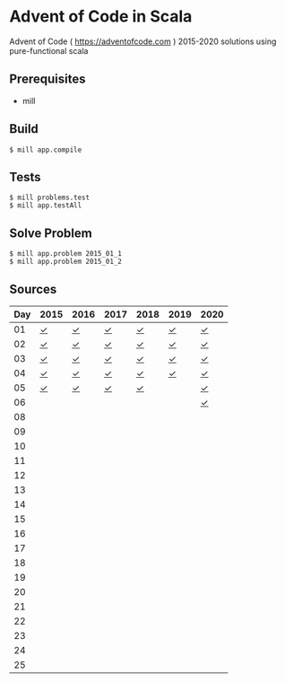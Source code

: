 # Advent of Code in Scala

Advent of Code ( https://adventofcode.com ) 2015-2020 solutions using pure-functional scala

Prerequisites
-----

* mill

Build
-----

    $ mill app.compile

Tests
-----

    $ mill problems.test
    $ mill app.testAll

Solve Problem
-----

    $ mill app.problem 2015_01_1
    $ mill app.problem 2015_01_2

Sources
-----

Day | 2015 | 2016 | 2017 | 2018 | 2019 | 2020 |
--- | ---- | ---- | ---- | ---- | ---- | ---- |
01  | [✓](https://github.com/voivoid/scala_aoc_mill/blob/master/problems/src/2015/01.scala) | [✓](https://github.com/voivoid/scala_aoc_mill/blob/master/problems/src/2016/01.scala) | [✓](https://github.com/voivoid/scala_aoc_mill/blob/master/problems/src/2017/01.scala) | [✓](https://github.com/voivoid/scala_aoc_mill/blob/master/problems/src/2018/01.scala) | [✓](https://github.com/voivoid/scala_aoc_mill/blob/master/problems/src/2019/01.scala) | [✓](https://github.com/voivoid/scala_aoc_mill/blob/master/problems/src/2020/01.scala) |
02  | [✓](https://github.com/voivoid/scala_aoc_mill/blob/master/problems/src/2015/02.scala) | [✓](https://github.com/voivoid/scala_aoc_mill/blob/master/problems/src/2016/02.scala) | [✓](https://github.com/voivoid/scala_aoc_mill/blob/master/problems/src/2017/02.scala) | [✓](https://github.com/voivoid/scala_aoc_mill/blob/master/problems/src/2018/02.scala) | [✓](https://github.com/voivoid/scala_aoc_mill/blob/master/problems/src/2019/02.scala) | [✓](https://github.com/voivoid/scala_aoc_mill/blob/master/problems/src/2020/02.scala) |
03  | [✓](https://github.com/voivoid/scala_aoc_mill/blob/master/problems/src/2015/03.scala) | [✓](https://github.com/voivoid/scala_aoc_mill/blob/master/problems/src/2016/03.scala) | [✓](https://github.com/voivoid/scala_aoc_mill/blob/master/problems/src/2017/03.scala) | [✓](https://github.com/voivoid/scala_aoc_mill/blob/master/problems/src/2018/03.scala) | [✓](https://github.com/voivoid/scala_aoc_mill/blob/master/problems/src/2019/03.scala) | [✓](https://github.com/voivoid/scala_aoc_mill/blob/master/problems/src/2020/03.scala) |
04  | [✓](https://github.com/voivoid/scala_aoc_mill/blob/master/problems/src/2015/04.scala) | [✓](https://github.com/voivoid/scala_aoc_mill/blob/master/problems/src/2016/04.scala) | [✓](https://github.com/voivoid/scala_aoc_mill/blob/master/problems/src/2017/04.scala) | [✓](https://github.com/voivoid/scala_aoc_mill/blob/master/problems/src/2018/04.scala) | [✓](https://github.com/voivoid/scala_aoc_mill/blob/master/problems/src/2019/04.scala) | [✓](https://github.com/voivoid/scala_aoc_mill/blob/master/problems/src/2020/04.scala) |
05  | [✓](https://github.com/voivoid/scala_aoc_mill/blob/master/problems/src/2015/05.scala) | [✓](https://github.com/voivoid/scala_aoc_mill/blob/master/problems/src/2016/05.scala) | [✓](https://github.com/voivoid/scala_aoc_mill/blob/master/problems/src/2017/05.scala) | [✓](https://github.com/voivoid/scala_aoc_mill/blob/master/problems/src/2018/05.scala) |      | [✓](https://github.com/voivoid/scala_aoc_mill/blob/master/problems/src/2020/05.scala) |
06  |      |      |      |      |      | [✓](https://github.com/voivoid/scala_aoc_mill/blob/master/problems/src/2020/06.scala) |
08  |      |      |      |      |      |      |
09  |      |      |      |      |      |      |
10  |      |      |      |      |      |      |
11  |      |      |      |      |      |      |
12  |      |      |      |      |      |      |
13  |      |      |      |      |      |      |
14  |      |      |      |      |      |      |
15  |      |      |      |      |      |      |
16  |      |      |      |      |      |      |
17  |      |      |      |      |      |      |
18  |      |      |      |      |      |      |
19  |      |      |      |      |      |      |
20  |      |      |      |      |      |      |
21  |      |      |      |      |      |      |
22  |      |      |      |      |      |      |
23  |      |      |      |      |      |      |
24  |      |      |      |      |      |      |
25  |      |      |      |      |      |      |
